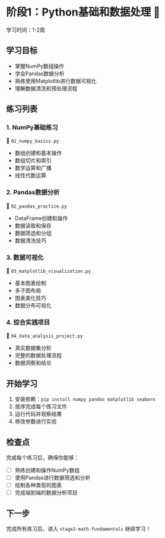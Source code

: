 # 阶段1：Python基础和数据处理 🐍

学习时间：1-2周

## 学习目标
- 掌握NumPy数组操作
- 学会Pandas数据分析
- 熟练使用Matplotlib进行数据可视化
- 理解数据清洗和预处理流程

## 练习列表

### 1. NumPy基础练习
📁 `01_numpy_basics.py`
- 数组创建和基本操作
- 数组切片和索引
- 数学运算和广播
- 线性代数运算

### 2. Pandas数据分析
📁 `02_pandas_practice.py`
- DataFrame创建和操作
- 数据读取和保存
- 数据筛选和分组
- 数据清洗技巧

### 3. 数据可视化
📁 `03_matplotlib_visualization.py`
- 基本图表绘制
- 多子图布局
- 图表美化技巧
- 数据分布可视化

### 4. 综合实践项目
📁 `04_data_analysis_project.py`
- 真实数据集分析
- 完整的数据处理流程
- 数据洞察和结论

## 开始学习

1. 安装依赖：`pip install numpy pandas matplotlib seaborn`
2. 按序完成每个练习文件
3. 运行代码并观察结果
4. 修改参数进行实验

## 检查点

完成每个练习后，确保你能够：
- [ ] 熟练创建和操作NumPy数组
- [ ] 使用Pandas进行数据筛选和分析
- [ ] 绘制各种类型的图表
- [ ] 完成端到端的数据分析项目

## 下一步
完成所有练习后，进入 `stage2-math-fundamentals` 继续学习！